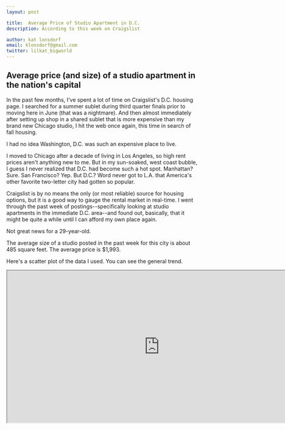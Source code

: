 ```yaml
---
layout: post

title:  Average Price of Studio Apartment in D.C.
description: According to this week on Craigslist

author: kat lonsdorf
email: klonsdorf@gmail.com
twitter: lilkat_bigworld
---
```

## Average price (and size) of a studio apartment in the nation's capital

In the past few months, I've spent a lot of time on Craigslist's D.C. housing page.  I searched for a summer sublet during third quarter finals prior to moving here in June (that was a nightmare).  And then almost immediately after setting up shop in a shared sublet that is more expensive than my brand new Chicago studio, I hit the web once again, this time in search of fall housing.

I had no idea Washington, D.C. was such an expensive place to live.

I moved to Chicago after a decade of living in Los Angeles, so high rent prices aren't anything new to me.  But in my sun-soaked, west coast bubble, I guess I never realized that D.C. had become such a hot spot.  Manhattan?  Sure.  San Francisco? Yep.  But D.C.?  Word never got to L.A. that America's other favorite two-letter city had gotten so popular.

Craigslist is by no means the only (or most reliable) source for housing options, but it is a good way to gauge the rental market in real-time.  I went through the past week of postings--specifically looking at studio apartments in the immediate D.C. area--and found out, basically, that it might be quite a while until I can afford my own place again.  

Not great news for a 29-year-old.

The average size of a studio posted in the past week for this city is about 485 square feet.  The average price is $1,993.  

Here's a scatter plot of the data I used.  You can see the general trend.

<iframe width="800" height="400" src="https://docs.google.com/spreadsheets/d/1kXrr6hzyCr9ckKVxfnko5g6jDZvkuKHFl7wJc4LxYI4/pubchart?oid=1014200616&amp;format=image"></iframe>


